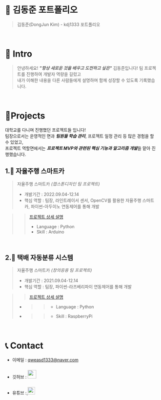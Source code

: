 # 📜 김동준 포트폴리오

> 김동준(DongJun Kim) - kdj1333 포트폴리오

<br />

# 👋 Intro

> 안녕하세요! ***"항상 새로운 것을 배우고 도전하고 싶은"*** 김동준입니다!
> 팀 프로젝트를 진행하여 개발자 역량을 길렀고  
> 내가 이해한 내용을 다른 사람들에게 설명하며 함께 성장할 수 있도록 기록했습니다.  

<br />

# 📝Projects
대학교를 다니며 진행했던 프로젝트들 입니다!  
팀장으로서는 운영적인 면과 ***팀원들 학습 관리***, 프로젝트 일정 관리 등 많은 경험을 할 수 있었고,  
프로젝트 역할면에서는 ***프로젝트 MVP와 관련된 핵심 기능과 알고리즘 개발***을 맡아 진행했습니다.

## 1.🚗 자율주행 스마트카

> 자율주행 스마트카 _(캡스톤디자인 팀 프로젝트)_
> - 개발기간 : 2022.09.04-12.14
> - 핵심 역할 : 팀장, 라인트레이서 센서, OpenCV를 활용한 자율주행 스마트카, 파이썬-아두이노 연동제어를 통해 개발

>> [프로젝트 상세 설명](https://github.com/kdj1333/-autonomous-driving)  
>> - Language : Python
>> - Skill : Arduino

<br />

## 2.🎁 택배 자동분류 시스템

> 자율주행 스마트카 _(창의응용 팀 프로젝트)_
> - 개발기간 : 2021.09.04-12.14
> - 핵심 역할 : 팀장, 파이썬-라즈베리파이 연동제어를 통해 개발

>> [프로젝트 상세 설명](https://github.com/kdj1333/Delivery-sorting-system) 
> - >> - Language : Python
> - >> - Skill : RaspberryPi

<br />






# 📞 Contact

- 이메일 : qweasd1333@naver.com
  
- 깃허브 : <a href="https://github.com/kdj1333">
  <img src="https://user-images.githubusercontent.com/68724828/185908612-22f4d219-78a7-4de7-bb02-deecaa63bffa.png" height="28px" style="margin-top: 10px" />
  </a>
  
- 유튜브 :<a href="https://www.youtube.com/@user-ql8xh2zv8f/playlists">
  <img src="https://user-images.githubusercontent.com/1569988/159397141-21463bc2-2acf-416b-aa15-235664556f34.png" height="24px" style="margin-top: 10px" />
  </a>

